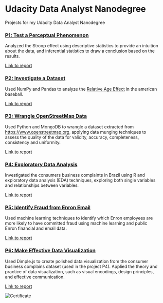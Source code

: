 # Udacity Data Analyst Nanodegree
Projects for my Udacity Data Analyst Nanodegree

### [P1: Test a Perceptual Phenomenon](./P1/)

Analyzed the Stroop effect using descriptive statistics to provide an intuition about the data, and inferential statistics to draw a conclusion based on the results.

[Link to report](./P1/)

### [P2: Investigate a Dataset](./P2/)

Used NumPy and Pandas to analyze the [Relative Age Effect](https://en.wikipedia.org/wiki/Relative_age_effect) in the american baseball.

[Link to report](./P2/Project2.ipynb)

### [P3: Wrangle OpenStreetMap Data](./P3/)

Used Python and MongoDB to wrangle a dataset extracted from https://www.openstreetmap.org, applying data munging techniques to assess the quality of the data for validity, accuracy, completeness, consistency and uniformity.

[Link to report](./P3/Project3.ipynb)

### [P4: Exploratory Data Analysis](./P4/)

Investigated the consumers business complaints in Brazil using R and exploratory data analysis (EDA) techniques, exploring both single variables and relationships between variables.

[Link to report](https://www.kaggle.com/gerosa/relative-age-effect-in-the-american-baseball)

### [P5: Identify Fraud from Enron Email](./P5/)

Used machine learning techniques to identify which Enron employees are more likely to have committed fraud using machine learning and public Enron financial and email data.

[Link to report](./P5/final_report.ipynb)

### [P6: Make Effective Data Visualization](./P6/)

Used Dimple.js to create polished data visualization from the consumer business complains dataset (used in the project P4). Applied the theory and practice of data visualization, such as visual encodings, design principles, and effective communication.

[Link to report](http://bl.ocks.org/gerosa/raw/0c45d41cccf5737f29d31821e13cfbce/)

![Certificate](https://raw.githubusercontent.com/gerosa/udacity-data-analyst/master/certificate.png)